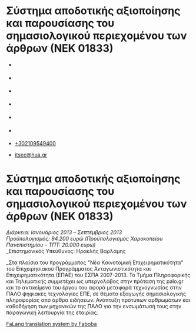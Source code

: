 Σύστημα αποδοτικής αξιοποίησης και παρουσίασης του σημασιολογικού περιεχομένου των άρθρων (ΝΕΚ 01833)
===============  

*   [](https://www.facebook.com/ditharokopio)
*   [](https://www.youtube.com/channel/UCEHkYirpXF1nSLxDCrfDZ4A)
*   [](https://www.linkedin.com/company/77699385)
*   [](https://www.instagram.com/dithua)

*   [](https://dit.hua.gr/index.php/el/a/projects?view=article&id=1422:master&catid=34:-)
*   [](https://dit.hua.gr/index.php/en/research/projects?view=article&id=1422:master&catid=34:projects)

*   [+302109549400](tel:+302109549400)
*   [itsec@hua.gr](mailto:itsec@hua.gr)

Σύστημα αποδοτικής αξιοποίησης και παρουσίασης του σημασιολογικού περιεχομένου των άρθρων (ΝΕΚ 01833)
=====================================================================================================

_Διάρκεια: Ιανουάριος 2013 – Σεπτέμβριος 2013_  
_Προϋπολογισμός: 94.200 ευρώ (Προϋπολογισμός Χαροκοπείου Πανεπιστημίου – ΤΠΤ: 20.000 ευρώ)_  
_Επιστημονικός Υπεύθυνος: Ηρακλής Βαρλάμης  
  
_Στα πλαίσια του προγράμματος "Νέα Καινοτομική Επιχειρηματικότητα" του Επιχειρησιακού Προγράμματος Ανταγωνιστικότητα και Επιχειρηματικότητα (ΕΠΑΕ) του ΕΣΠΑ 2007-2013. Το Τμήμα Πληροφορικής και Τηλεματικής συμμετέχει ως υπεργολάβος στην πρόταση της palo.gr και το αντικείμενο του έργου του αφορά μεταφορά τεχνογνωσίας στην ΠΑΛΟ ψηφιακές τεχνολογίες ΕΠΕ, σε θέματα εξαγωγής σημασιολογικής πληροφορίας από άρθρα ειδήσεων. Ανάπτυξη πρότυπων αρθρωμάτων και καθοδήγηση των μηχανικών της ΠΑΛΟ για την ενσωμάτωσή τους στην παραγωγική λειτουργία της εταιρίας.

[FaLang translation system by Faboba](http://www.faboba.com/ "Faboba : Création de composantJoomla")

[](https://dit.hua.gr/index.php/el/a/projects?view=article&id=801:01833&catid=34#)